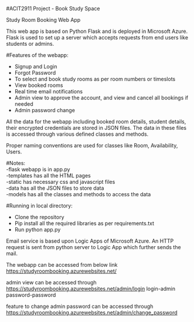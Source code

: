 #ACIT2911 Project - Book Study Space

Study Room Booking Web App

This web app is based on Python Flask and is deployed in Microsoft Azure.
Flask is used to set up a server which accepts requests from end users like students or admins.

#Features of the webapp:
- Signup and Login
- Forgot Password
- To select and book study rooms as per room numbers or timeslots
- View booked rooms
- Real time email notifications
- Admin view to approve the account, and view and cancel all bookings if needed
- Admin password change

All the data for the webapp including booked room details, student details, their encrypted credentials are stored in JSON files.
The data in these files is accessed through various defined classes and methods.

Proper naming conventions are used for classes like Room, Availability, Users.  

#Notes:  
-flask webapp is in app.py   
-templates has all the HTML pages  
-static has necessary css and javascript files  
-data has all the JSON files to store data  
-models has all the classes and methods to access the data  

#Running in local directory:
- Clone the repository
- Pip install all the required libraries as per requirements.txt
- Run python app.py

Email service is based upon Logic Apps of Microsoft Azure. 
An HTTP request is sent from python server to Logic App which further sends the mail.

The webapp can be accessed from below link
https://studyroombooking.azurewebsites.net/

admin view can be accessed through
https://studyroombooking.azurewebsites.net/admin/login
login-admin 
password-password

feature to change admin password can be accessed through
https://studyroombooking.azurewebsites.net/admin/change_password





